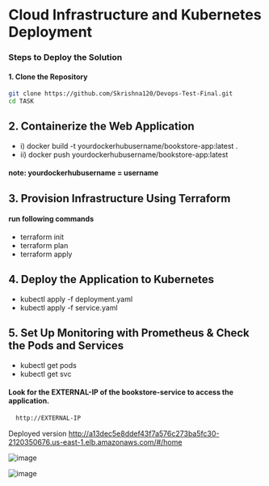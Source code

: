 # Cloud Infrastructure and Kubernetes Deployment
### Steps to Deploy the Solution

#### 1. Clone the Repository

```bash
git clone https://github.com/Skrishna120/Devops-Test-Final.git
cd TASK
```
## 2. Containerize the Web Application
- i) docker build -t yourdockerhubusername/bookstore-app:latest . 
- ii)  docker push yourdockerhubusername/bookstore-app:latest
#### note:  yourdockerhubusername = username
## 3. Provision Infrastructure Using Terraform

#### run following commands
 - terraform init
 - terraform plan
 - terraform apply

## 4. Deploy the Application to Kubernetes 
  - kubectl apply -f deployment.yaml
  - kubectl apply -f service.yaml
## 5. Set Up Monitoring with Prometheus & Check the Pods and Services
  - kubectl get pods
  - kubectl get svc
#### Look for the EXTERNAL-IP of the bookstore-service to access the application.
```bash
  http://EXTERNAL-IP
```


Deployed version http://a13dec5e8ddef43f7a576c273ba5fc30-2120350676.us-east-1.elb.amazonaws.com/#/home

![image](https://github.com/user-attachments/assets/c8cc94ef-98e6-495e-9c9a-3e7848488be8)


![image](https://github.com/user-attachments/assets/fd49dbee-47d5-43f7-9700-d9174b7c8ed7)








